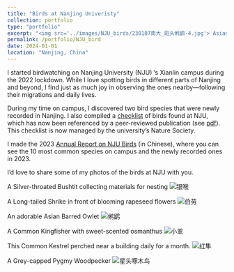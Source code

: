```yaml
---
title: "Birds at Nanjing Univeristy"
collection: portfolio
type: "portfolio"
excerpt: "<img src='../images/NJU_birds/230107南大_斑头鸺鹠-4.jpg'> Asian Barred Owlet"
permalink: /portfolio/NJU_bird
date: 2024-01-01
location: "Nanjing, China"
---
```


I started birdwatching on Nanjing University (NJU) ’s Xianlin campus during the 2022 lockdown. While I love spotting birds in different parts of Nanjing and beyond, I find just as much joy in observing the ones nearby—following their migrations and daily lives.

During my time on campus, I discovered two bird species that were newly recorded in Nanjing. I also compiled a [checklist](https://docs.qq.com/sheet/DVkJEekF0TGZSQ2xs?tab=BB08J2) of birds found at NJU, which has now been referenced by a peer-reviewed publication (see [pdf](.../files/南京大学仙林校区的鸟类与兽类多样性.pdf)). This checklist is now managed by the university’s Nature Society.

I made the 2023 [Annual Report on NJU Birds](https://mp.weixin.qq.com/s/t_BM6Cz-xqwq2nKqQLT4yA) (in Chinese), where you can see the 10 most common species on campus and the newly recorded ones in 2023.

I’d love to share some of my photos of the birds at NJU with you. 

A Silver-throated Bushtit collecting materials for nesting
![银喉](../images/NJU_birds/20230304_南大-1.jpg)

A Long-tailed Shrike in front of​ blooming ​rapeseed flowers
![伯劳](../images/NJU_birds/20230325南大棕背伯劳-1.jpg)

An adorable Asian Barred Owlet
![鸺鹠](../images/NJU_birds/230107南大_斑头鸺鹠-4.jpg)

A Common Kingfisher with sweet-scented osmanthus
![小翠](../images/NJU_birds/2310_南大-2548.jpg)

This Common Kestrel perched​ near a building daily ​for a month.
![红隼](../images/NJU_birds/2310_南大红隼-2687.jpg)

A Grey-capped Pygmy Woodpecker
![星头啄木鸟](../images/NJU_birds/2311_南大-3532.jpg)
